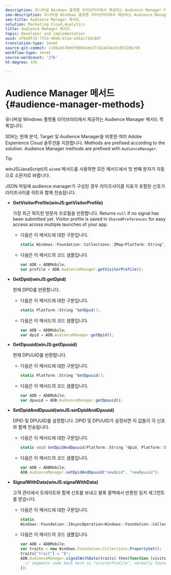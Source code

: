 ```yaml
---
description: 유니버설 Windows 플랫폼 라이브러리에서 제공하는 Audience Manager 메서드 목록입니다.
seo-description: 유니버설 Windows 플랫폼 라이브러리에서 제공하는 Audience Manager 메서드 목록입니다.
seo-title: Audience Manager 메서드
solution: Marketing Cloud,Analytics
title: Audience Manager 메서드
topic: Developer and implementation
uuid: efbe8f33-7f53-40a6-b7aa-a36ac718c047
translation-type: tm+mt
source-git-commit: c198ae57b05f8965a8e27191443ee2cd552d6c50
workflow-type: tm+mt
source-wordcount: '276'
ht-degree: 43%

---
```



# Audience Manager 메서드{#audience-manager-methods}

유니버설 Windows 플랫폼 라이브러리에서 제공하는 Audience Manager 메서드 목록입니다.

SDK는 현재 분석, Target 및 Audience Manager을 비롯한 여러 Adobe Experience Cloud 솔루션을 지원합니다. Methods are prefixed according to the solution. Audience Manager methods are prefixed with `AudienceManager`.

>[!TIP]
>
>winJS(JavaScript)의 `winmd` 메서드를 사용하면 모든 메서드에서 첫 번째 문자가 자동으로 소문자로 바뀝니다.

JSON 파일에 audience manager가 구성된 경우 라이프사이클 지표가 포함된 신호가 라이프사이클 히트와 함께 전송됩니다.

* **GetVisitorProfile(winJS:getVisitorProfile)**

   가장 최근 획득한 방문자 프로필을 반환합니다. Returns `null` if no signal has been submitted yet. Visitor profile is saved in `SharedPreferences` for easy access across multiple launches of your app.

   * 다음은 이 메서드에 대한 구문입니다.

      ```csharp
      static Windows::Foundation::Collections::IMap<Platform::String^,Platform::Object^> ^GetVisitorProfile();
      ```

   * 다음은 이 메서드의 코드 샘플입니다.

      ```js
      var ADB = ADBMobile; 
      var profile = ADB.AudienceManager.getVisitorProfile();
      ```

* **GetDpid(winJS:getDpid)**

   현재 DPID를 반환합니다.

   * 다음은 이 메서드에 대한 구문입니다.

      ```csharp
      static Platform::String ^GetDpid();
      ```

   * 다음은 이 메서드의 코드 샘플입니다.

      ```js
      var ADB = ADBMobile;
      var dpid = ADB.AudienceManager.getDpid(); 
      ```

* **GetDpuuid(winJS:getDpuuid)**

   현재 DPUUID를 반환합니다.

   * 다음은 이 메서드에 대한 구문입니다.

      ```csharp
      static Platform::String ^GetDpuuid();
      ```

   * 다음은 이 메서드의 코드 샘플입니다.

      ```js
      var ADB = ADBMobile; 
      var dpuuid = ADB.AudienceManager.getDpuuid();
      ```

* **SetDpidAndDpuuid(winJS:setDpidAndDpuuid)**

   DPID 및 DPUUID를 설정합니다. DPID 및 DPUUID가 설정되면 이 값들이 각 신호와 함께 전송됩니다.

   * 다음은 이 메서드에 대한 구문입니다.

      ```csharp
      static void SetDpidAndDpuuid(Platform::String ^dpid, Platform::String ^dpuuid);
      ```

   * 다음은 이 메서드의 코드 샘플입니다.

      ```js
      var ADB = ADBMobile; 
      ADB.AudienceManager.setDpidAndDpuuid("newDpid", "newDpuuid");
      ```

* **SignalWithData(winJS:signalWithData)**

   고객 관리에서 트레이트와 함께 신호를 보내고 블록 콜백에서 반환된 일치 세그먼트를 받습니다.

   * 다음은 이 메서드에 대한 구문입니다.

      ```csharp
      static 
      Windows::Foundation::IAsyncOperation<Windows::Foundation::Collections::IMap<Platform::String^, Platform::Object^> ^> ^SignalWithData(Windows::Foundation::Collections::IMap<Platform::String^,Platform::Object> ^data);
      ```

   * 다음은 이 메서드의 코드 샘플입니다.

      ```js
      var ADB = ADBMobile;
      var traits = new Windows.Foundation.Collections.PropertySet(); 
      traits["trait"] = "b";
      ADB.AudienceManager.signalWithData(traits).then(function (visitorProfile) { 
        // segments come back here in "visitorProfile", normally found in the "segs" object of your json 
      });
      ```
